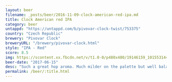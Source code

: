 ```yaml
---
layout: beer
filename: _posts/beer/2016-11-09-clock-american-red-ipa.md
title: Clock American red IPA
category: beer
untappd: "https://untappd.com/b/pivovar-clock-twist/753375"
country: "Czech Republic"
brewery: "Pivovar Clock"
breweryURL: "/brewery/pivovar-clock.html"
style: "IPA - Red"
score: 8.5
img: https://scontent.xx.fbcdn.net/v/t1.0-0/p480x480/19146159_10155314454408745_1431245341467572115_n.jpg?_nc_cat=110&_nc_ht=scontent.xx&oh=cd20429e7acd6d1fa9feeec47077eed1&oe=5D810DCB
beer-date: "2017-06-15"
desc: "Such a great hop aroma. Much milder on the palette but well balanced. Wouldn't be upset with a few of these"
permalink: /beer/:title.html
---
```

